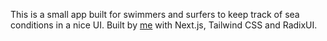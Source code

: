 This is a small app built for swimmers and surfers to keep track of sea conditions in a nice UI. Built by [me](https://twitter.com/mrncst) with Next.js, Tailwind CSS and RadixUI.
